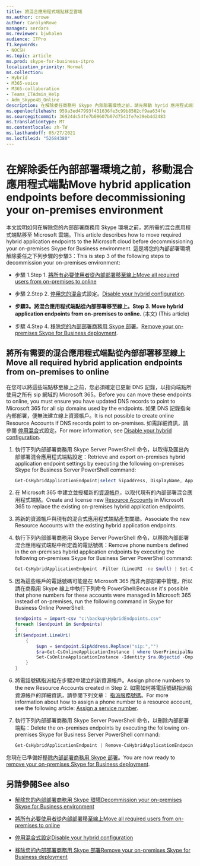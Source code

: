 ```yaml
---
title: 將混合應用程式端點移至雲端
ms.author: crowe
author: CarolynRowe
manager: serdars
ms.reviewer: bjwhalen
audience: ITPro
f1.keywords:
- NOCSH
ms.topic: article
ms.prod: skype-for-business-itpro
localization_priority: Normal
ms.collection:
- Hybrid
- M365-voice
- M365-collaboration
- Teams_ITAdmin_Help
- Adm_Skype4B_Online
description: 在解除委任商務用 Skype 內部部署環境之前，請先移動 hyrid 應用程式端點。
ms.openlocfilehash: 959a3ed47993f431636fe3c99b8502cf9aa634fe
ms.sourcegitcommit: 36924dc54fe7b09607b07d7543fe7e39eb4d2483
ms.translationtype: MT
ms.contentlocale: zh-TW
ms.lasthandoff: 05/27/2021
ms.locfileid: "52684380"
---
```

# <a name="move-hybrid-application-endpoints-before-decommissioning-your-on-premises-environment"></a><span data-ttu-id="0c782-103">在解除委任內部部署環境之前，移動混合應用程式端點</span><span class="sxs-lookup"><span data-stu-id="0c782-103">Move hybrid application endpoints before decommissioning your on-premises environment</span></span>

<span data-ttu-id="0c782-104">本文說明如何在解除您的內部部署商務用 Skype 環境之前，將所需的混合應用程式端點移至 Microsoft 雲端。</span><span class="sxs-lookup"><span data-stu-id="0c782-104">This article describes how to move required hybrid application endpoints to the Microsoft cloud before decommissioning your on-premises Skype for Business environment.</span></span> <span data-ttu-id="0c782-105">這是將您的內部部署環境解除委任之下列步驟的步驟3：</span><span class="sxs-lookup"><span data-stu-id="0c782-105">This is step 3 of the following steps to decommission your on-premises environment:</span></span>

- <span data-ttu-id="0c782-106">步驟 1.</span><span class="sxs-lookup"><span data-stu-id="0c782-106">Step 1.</span></span> [<span data-ttu-id="0c782-107">將所有必要使用者從內部部署移至線上</span><span class="sxs-lookup"><span data-stu-id="0c782-107">Move all required users from on-premises to online</span></span>](decommission-move-on-prem-users.md)

- <span data-ttu-id="0c782-108">步驟 2.</span><span class="sxs-lookup"><span data-stu-id="0c782-108">Step 2.</span></span> <span data-ttu-id="0c782-109">[停用您的混合](cloud-consolidation-disabling-hybrid.md)式設定。</span><span class="sxs-lookup"><span data-stu-id="0c782-109">[Disable your hybrid configuration](cloud-consolidation-disabling-hybrid.md).</span></span>

- <span data-ttu-id="0c782-110">**步驟3。將混合應用程式端點從內部部署移至線上。**</span><span class="sxs-lookup"><span data-stu-id="0c782-110">**Step 3. Move hybrid application endpoints from on-premises to online.**</span></span> <span data-ttu-id="0c782-111"> (本文) </span><span class="sxs-lookup"><span data-stu-id="0c782-111">(This article)</span></span>

- <span data-ttu-id="0c782-112">步驟 4.</span><span class="sxs-lookup"><span data-stu-id="0c782-112">Step 4.</span></span> <span data-ttu-id="0c782-113">[移除您的內部部署商務用 Skype 部署](decommission-remove-on-prem.md)。</span><span class="sxs-lookup"><span data-stu-id="0c782-113">[Remove your on-premises Skype for Business deployment](decommission-remove-on-prem.md).</span></span>


## <a name="move-all-required-hybrid-application-endpoints-from-on-premises-to-online"></a><span data-ttu-id="0c782-114">將所有需要的混合應用程式端點從內部部署移至線上</span><span class="sxs-lookup"><span data-stu-id="0c782-114">Move all required hybrid application endpoints from on-premises to online</span></span>

<span data-ttu-id="0c782-115">在您可以將這些端點移至線上之前，您必須確定已更新 DNS 記錄，以指向端點所使用之所有 sip 網域的 Microsoft 365。</span><span class="sxs-lookup"><span data-stu-id="0c782-115">Before you can move these endpoints to online, you must ensure you have updated DNS records to point to Microsoft 365 for all sip domains used by the endpoints.</span></span> <span data-ttu-id="0c782-116">如果 DNS 記錄指向內部部署，便無法建立線上資源帳戶。</span><span class="sxs-lookup"><span data-stu-id="0c782-116">It is not possible to create online Resource Accounts if DNS records point to on-premises.</span></span> <span data-ttu-id="0c782-117">如需詳細資訊，請參閱 [停用混合](cloud-consolidation-disabling-hybrid.md)式設定。</span><span class="sxs-lookup"><span data-stu-id="0c782-117">For more information, see [Disable your hybrid configuration](cloud-consolidation-disabling-hybrid.md).</span></span>

1. <span data-ttu-id="0c782-118">執行下列內部部署商務用 Skype Server PowerShell 命令，以取得及匯出內部部署混合應用程式端點設定：</span><span class="sxs-lookup"><span data-stu-id="0c782-118">Retrieve and export on-premises hybrid application endpoint settings by executing the following on-premises Skype for Business Server PowerShell command:</span></span>

   ```PowerShell
   Get-CsHybridApplicationEndpoint|select Sipaddress, DisplayName, ApplicationID, LineUri |Export-Csv -Path "c:\backup\HybridEndpoints.csv"
   ```
2. <span data-ttu-id="0c782-119">在 Microsoft 365 中建立並授權新的[資源帳戶](/microsoftteams/manage-resource-accounts)，以取代現有的內部部署混合應用程式端點。</span><span class="sxs-lookup"><span data-stu-id="0c782-119">Create and license new [Resource Accounts](/microsoftteams/manage-resource-accounts) in Microsoft 365 to replace the existing on-premises hybrid application endpoints.</span></span>

3. <span data-ttu-id="0c782-120">將新的資源帳戶與現有的混合式應用程式端點產生關聯。</span><span class="sxs-lookup"><span data-stu-id="0c782-120">Associate the new Resource Accounts with the existing hybrid application endpoints.</span></span>

4. <span data-ttu-id="0c782-121">執行下列內部部署商務用 Skype Server PowerShell 命令，以移除內部部署混合應用程式端點中所定義的電話號碼：</span><span class="sxs-lookup"><span data-stu-id="0c782-121">Remove phone numbers defined in the on-premises hybrid application endpoints by executing the following on-premises Skype for Business Server PowerShell command:</span></span>

   ```PowerShell
   Get-CsHybridApplicationEndpoint -Filter {LineURI -ne $null} | Set-CsHybridApplicationEndpoint -LineURI ""
   ```
5. <span data-ttu-id="0c782-122">因為這些帳戶的電話號碼可能是在 Microsoft 365 而非內部部署中管理，所以請在商務用 Skype 線上中執行下列命令 PowerShell:</span><span class="sxs-lookup"><span data-stu-id="0c782-122">Because it's possible that phone numbers for these accounts were managed in Microsoft 365 instead of on-premises, run the following command in Skype for Business Online PowerShell:</span></span>

   ```PowerShell
   $endpoints = import-csv "c:\backup\HybridEndpoints.csv"
   foreach ($endpoint in $endpoints)
   {
   if($endpoint.LineUri)
       {
           $upn = $endpoint.SipAddress.Replace("sip:","")
           $ra=Get-CsOnlineApplicationInstance | where UserPrincipalName -eq $upn 
           Set-CsOnlineApplicationInstance -Identity $ra.Objectid -OnpremPhoneNumber ""
       }
   }
   ```

6. <span data-ttu-id="0c782-123">將電話號碼指派給在步驟2中建立的新資源帳戶。</span><span class="sxs-lookup"><span data-stu-id="0c782-123">Assign phone numbers to the new Resource Accounts created in Step 2.</span></span> <span data-ttu-id="0c782-124">如需如何將電話號碼指派給資源帳戶的詳細資訊，請參閱下列文章： [指派服務號碼](/microsoftteams/manage-resource-accounts#assign-a-service-number)。</span><span class="sxs-lookup"><span data-stu-id="0c782-124">For more information about how to assign a phone number to a resource account, see the following article: [Assign a service number](/microsoftteams/manage-resource-accounts#assign-a-service-number).</span></span>

7. <span data-ttu-id="0c782-125">執行下列內部部署商務用 Skype Server PowerShell 命令，以刪除內部部署端點：</span><span class="sxs-lookup"><span data-stu-id="0c782-125">Delete the on-premises endpoints by executing the following on-premises Skype for Business Server PowerShell command:</span></span>

   ```PowerShell
   Get-CsHybridApplicationEndpoint | Remove-CsHybridApplicationEndpoint
   ```
<span data-ttu-id="0c782-126">您現在已準備好[移除內部部署商務用 Skype 部署](decommission-remove-on-prem.md)。</span><span class="sxs-lookup"><span data-stu-id="0c782-126">You are now ready to [remove your on-premises Skype for Business deployment](decommission-remove-on-prem.md).</span></span>

## <a name="see-also"></a><span data-ttu-id="0c782-127">另請參閱</span><span class="sxs-lookup"><span data-stu-id="0c782-127">See also</span></span>

- [<span data-ttu-id="0c782-128">解除您的內部部署商務用 Skype 環境</span><span class="sxs-lookup"><span data-stu-id="0c782-128">Decommission your on-premises Skype for Business environment</span></span>](decommission-on-prem-overview.md)

- [<span data-ttu-id="0c782-129">將所有必要使用者從內部部署移至線上</span><span class="sxs-lookup"><span data-stu-id="0c782-129">Move all required users from on-premises to online</span></span>](decommission-move-on-prem-users.md)

- [<span data-ttu-id="0c782-130">停用混合式設定</span><span class="sxs-lookup"><span data-stu-id="0c782-130">Disable your hybrid configuration</span></span>](cloud-consolidation-disabling-hybrid.md)

- [<span data-ttu-id="0c782-131">移除您的內部部署商務用 Skype 部署</span><span class="sxs-lookup"><span data-stu-id="0c782-131">Remove your on-premises Skype for Business deployment</span></span>](decommission-remove-on-prem.md)




